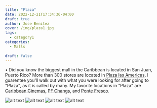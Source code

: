 ```yaml
---
title: "Plaza"
date: 2022-12-21T17:34:36-04:00
draft: true
author: Jose Benitez
cover: /img/plaza1.jpg
tags:
  - category1
categories:
  - Malls
  
draft: false
---
```


• Did you know the biggest mall in the Caribbean is located in San Juan, Puerto Rico? More than 300 stores are located in [Plaza las Americas](https://www.plazalasamericas.com/). I guarentee you'll walk out with what you were looking for after going to "Plaza", as it is called by many. My favorite locations in "Plaza" are [Caribbean Cinemas](https://caribbeancinemas.com/theater/plaza-las-americas/), [PF Changs](https://www.pfchangspr.com/restaurantes/), and [Ponte Fresco](https://www.facebook.com/PonteFrescoPR/).

![alt text](/img/plaza1.jpg)
![alt text](/img/plaza2.jpg)
![alt text](/img/plaza3.jpg)
![alt text](/img/plaza4.jpg)
